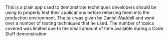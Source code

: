 This is a plain app used to demonstrate techniques developers should be using to properly test their applications before releasing them into the production environment. The talk was given by Daniel Waddell and went over a number of testing techniques that he used. The number of topics covered was limited due to the small amount of time available during a Code Stuff demonstration.
